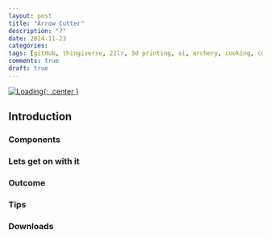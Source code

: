 ```yaml
---
layout: post
title: "Arrow Cutter"
description: "?"
date: 2024-11-23
categories: 
tags: [gitHub, thingiverse, 22lr, 3d printing, ai, archery, cooking, conservation, diy, electronics, gunsmithing, hunting, sports]
comments: true
draft: true
---
```

[![Loading](/assets/2024-11-22_charging.jpg){: .center }](/assets/2024-11-22_charging.jpg)

## Introduction
### Components
### Lets get on with it
### Outcome
### Tips
### Downloads